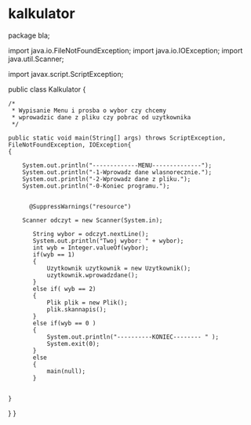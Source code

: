 # kalkulator

package bla;

import java.io.FileNotFoundException;
import java.io.IOException;
import java.util.Scanner;

import javax.script.ScriptException;

public class Kalkulator {

	/*
	 * Wypisanie Menu i prosba o wybor czy chcemy 
	 * wprowadzic dane z pliku czy pobrac od uzytkownika
	 */
	
	public static void main(String[] args) throws ScriptException, FileNotFoundException, IOException{ 
	{
		
		System.out.println("-------------MENU--------------");
		System.out.println("-1-Wprowadz dane wlasnorecznie."); 
		System.out.println("-2-Wprowadz dane z pliku."); 
		System.out.println("-0-Koniec programu."); 
	
		
	      @SuppressWarnings("resource")
	      
		Scanner odczyt = new Scanner(System.in); 
	 
	       String wybor = odczyt.nextLine();
	       System.out.println("Twoj wybor: " + wybor); 
	       int wyb = Integer.valueOf(wybor);
	       if(wyb == 1)
	       {
	    	   Uzytkownik uzytkownik = new Uzytkownik();
	    	   uzytkownik.wprowadzdane();
	       }
	       else if( wyb == 2)
	       {
	    	   Plik plik = new Plik();
	    	   plik.skannapis();
	       }
	       else if(wyb == 0 )
	       {
	    	   System.out.println("----------KONIEC-------- " ); 
	    	   System.exit(0);
	       }
	       else
	       {
	    	   main(null);
	       }
	      
	      
	}

}
}

